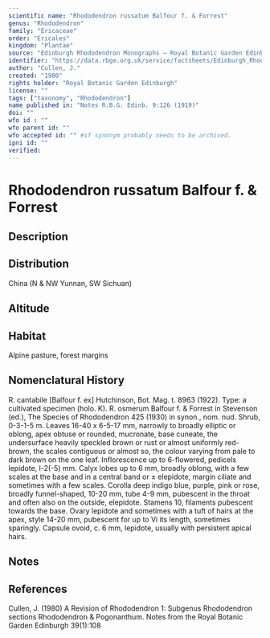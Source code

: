 ```yaml
---
scientific name: "Rhododendron russatum Balfour f. & Forrest"
genus: "Rhododendron"
family: "Ericaceae"
order: "Ericales"
kingdom: "Plantae"
source: "Edinburgh Rhododendron Monographs – Royal Botanic Garden Edinburgh"
identifier: "https://data.rbge.org.uk/service/factsheets/Edinburgh_Rhododendron_Monographs.xhtml"
author: "Cullen, J."
created: "1980"
rights holder: "Royal Botanic Garden Edinburgh"
license: ""
tags: ["taxonomy", "Rhododendron"]
name published in: "Notes R.B.G. Edinb. 9:126 (1919)"
doi: ""
wfo id : ""
wfo parent id: ""
wfo accepted id: "" #if synonym probably needs to be archived.                      
ipni id: ""
verified:
---
```


                       

# Rhododendron russatum Balfour f. & Forrest

## Description


## Distribution
China (N & NW Yunnan, SW Sichuan)

## Altitude


## Habitat
Alpine pasture, forest margins

## Nomenclatural History
R. cantabile [Balfour f. ex] Hutchinson, Bot. Mag. t. 8963 (1922). Type: a cultivated specimen (holo. K). R. osmerum Balfour f. & Forrest in Stevenson (ed.), The Species of Rhododendron 425 (1930) in synon., nom. nud. Shrub, 0-3-1-5 m. Leaves 16-40 x 6-5-17 mm, narrowly to broadly elliptic or oblong, apex obtuse or rounded, mucronate, base cuneate, the undersurface heavily speckled brown or rust or almost uniformly red-brown, the scales contiguous or almost so, the colour varying from pale to dark brown on the one leaf. Inflorescence up to 6-flowered, pedicels lepidote, l-2(-5) mm. Calyx lobes up to 6 mm, broadly oblong, with a few scales at the base and in a central band or ± elepidote, margin ciliate and sometimes with a few scales. Corolla deep indigo blue, purple, pink or rose, broadly funnel-shaped, 10-20 mm, tube 4-9 mm, pubescent in the throat and often also on the outside, elepidote. Stamens 10, filaments pubescent towards the base. Ovary lepidote and sometimes with a tuft of hairs at the apex, style 14-20 mm, pubescent for up to Vi its length, sometimes sparingly. Capsule ovoid, c. 6 mm, lepidote, usually with persistent apical hairs.
                       
## Notes


## References

Cullen, J. (1980) A Revision of Rhododendron 1: Subgenus Rhododendron sections Rhododendron & Pogonanthum. Notes from the Royal Botanic Garden Edinburgh 39(1):108
